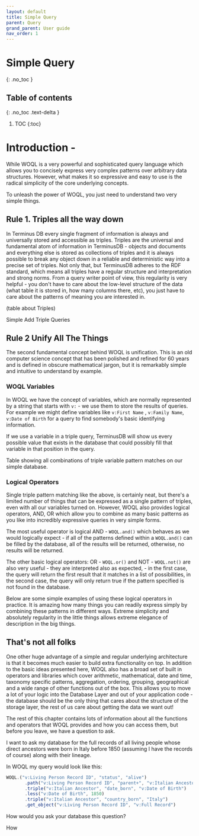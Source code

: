 ```yaml
---
layout: default
title: Simple Query
parent: Query
grand_parent: User guide
nav_order: 1
---
```


# Simple Query
{: .no_toc }

## Table of contents
{: .no_toc .text-delta }

1. TOC
{:toc}

# Introduction - 

While WOQL is a very powerful and sophisticated query language which allows you to concisely express very complex patterns over arbitrary data structures.  However, what makes it so expressive and easy to use is the radical simplicity of the core underlying concepts. 

To unleash the power of WOQL, you just need to understand two very simple things. 

## Rule 1. Triples all the way down

In Terminus DB every single fragment of information is always and universally stored and accessible as triples. Triples are the universal and fundamental atom of information in TerminusDB - objects and documents and everything else is stored as collections of triples and it is always possible to break any object down in a reliable and deterministic way into a precise set of triples. Not only that, but TerminusDB adheres to the RDF standard, which means all triples have a regular structure and interpretation and strong norms. From a query writer point of view, this regularity is very helpful - you don't have to care about the low-level structure of the data (what table it is stored in, how many columns there, etc), you just have to care about the patterns of meaning you are interested in.  

(table about Triples)

Simple Add Triple Queries 

## Rule 2 Unify All The Things

The second fundamental concept behind WOQL is unification. This is an old computer science concept that has been polished and refined for 60 years and is defined in obscure mathematical jargon, but it is remarkably simple and intuitive to understand by example. 

### WOQL Variables

In WOQL we have the concept of variables, which are normally represented by a string that starts with `v:` - we use them to store the results of queries. For example we might define variables like `v:First Name` , `v:Family Name`, `v:Date of Birth` for a query to find somebody's basic identifying information. 

If we use a variable in a triple query, TerminusDB will show us every possible value that exists in the database that could possibly fill that variable in that position in the query. 

Table showing all combinations of triple variable pattern matches on our simple database. 

### Logical Operators

Single triple pattern matching like the above, is certainly neat, but there's a limited number of things that can be expressed as a single pattern of triples, even with all our variables turned on.  However, WOQL also provides logical operators, AND, OR which allow you to combine as many basic patterns as you like into incredibly expressive queries in very simple forms.  

The most useful operator is logical AND - `WOQL.and()` which behaves as we would logically expect - if all of the patterns defined within a `WOQL.and()` can be filled by the database, all of the results will be returned, otherwise, no results will be returned. 

The other basic logical operators: OR - `WOQL.or()` and NOT - `WOQL.not()` are also very useful - they are interpreted also as expected, - in the first case, the query will return the first result that it matches in a list of possibilities, in the second case, the query will only return true if the pattern specified is not found in the database. 

Below are some simple examples of using these logical operators in practice. It is amazing how many things you can readily express simply by combining these patterns in different ways. Extreme simplicity and absolutely regularity in the little things allows extreme elegance of description in the big things.  


## That's not all folks

One other huge advantage of a simple and regular underlying architecture is that it becomes much easier to build extra functionality on top. In addition to the basic ideas presented here, WOQL also has a broad set of built in operators and libraries which cover arithmetic, mathematical, date and time, taxonomy specific patterns, aggregation, ordering, grouping, geographical and a wide range of other functions out of the box.  This allows you to move a lot of your logic into the Database Layer and out of your application code - the database should be the only thing that cares about the structure of the storage layer, the rest of us care about getting the data we want out!

The rest of this chapter contains lots of information about all the functions and operators that WOQL provides and how you can access them, but before you leave, we have a question to ask. 

I want to ask my database for the full records of all living people whose direct ancestors were born in Italy before 1850 (assuming I have the records of course) along with their lineage. 

In WOQL my query would look like this: 

```javascript
WOQL.("v:Living Person Record ID", "status", "alive")
       .path("v:Living Person Record ID", "parent+", "v:Italian Ancestor", "v:Ancestry Line")
       .triple("v:Italian Ancestor", "date_born", "v:Date of Birth")
       .less("v:Date of Birth", 1850)
       .triple("v:Italian Ancestor", "country_born", "Italy")
       .get_object("v:Living Person Record ID", "v:Full Record")
```

How would you ask your database this question? 
  
How 
